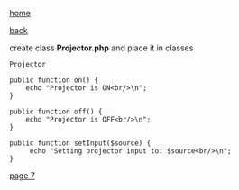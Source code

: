 [home](./page01.md)

[back](./page05.md)

create class **Projector.php** and place it in classes

```
Projector
```



```
public function on() {
    echo "Projector is ON<br/>\n";
}
```

```
public function off() {
    echo "Projector is OFF<br/>\n";
}
```


```
public function setInput($source) {
     echo "Setting projector input to: $source<br/>\n";
}
```



[page 7](./page07.md)
